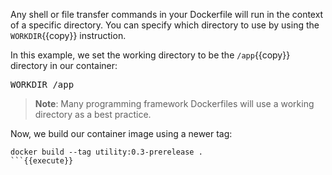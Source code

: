 Any shell or file transfer commands in your Dockerfile will run in the context of a specific directory. You can specify which directory to use by using the ``WORKDIR``{{copy}} instruction.

In this example, we set the working directory to be the ``/app``{{copy}} directory in our container:

<pre class="file" data-filename="Dockerfile" data-target="append">
WORKDIR /app
</pre>

> **Note**: Many programming framework Dockerfiles will use a working directory as a best practice.

Now, we build our container image using a newer tag:

```
docker build --tag utility:0.3-prerelease .
```{{execute}}